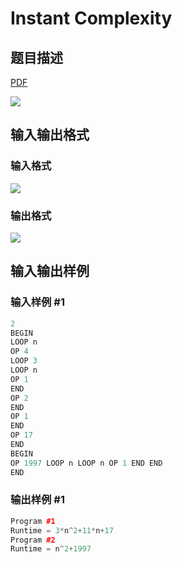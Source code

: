 # Instant Complexity

## 题目描述

[problemUrl]: https://uva.onlinejudge.org/index.php?option=com_onlinejudge&Itemid=8&category=7&page=show_problem&problem=527

[PDF](https://uva.onlinejudge.org/external/5/p586.pdf)

![](https://cdn.luogu.com.cn/upload/vjudge_pic/UVA586/f3bf4bc7bb48eb28277410db80281efed04c9587.png)

## 输入输出格式

### 输入格式

![](https://cdn.luogu.com.cn/upload/vjudge_pic/UVA586/b2a51ea10f6592760e6cfcea5d6103161ed753c9.png)

### 输出格式

![](https://cdn.luogu.com.cn/upload/vjudge_pic/UVA586/2eb52afa3fab1c3ff2cbf32c3d2c5a6c50858e0c.png)

## 输入输出样例

### 输入样例 #1

```cpp
2
BEGIN
LOOP n
OP 4
LOOP 3
LOOP n
OP 1
END
OP 2
END
OP 1
END
OP 17
END
BEGIN
OP 1997 LOOP n LOOP n OP 1 END END
END
```


### 输出样例 #1

```cpp
Program #1
Runtime = 3*n^2+11*n+17
Program #2
Runtime = n^2+1997
```


